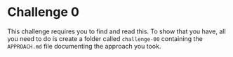 # Challenge 0

This challenge requires you to find and read this. 
To show that you have, all you need to do is create a folder called `challenge-00` containing the `APPROACH.md` file documenting the approach you took.
